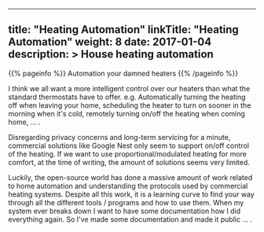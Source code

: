 
---
title: "Heating Automation"
linkTitle: "Heating Automation"
weight: 8
date: 2017-01-04
description: >
  House heating automation
---

{{% pageinfo %}}
Automation your damned heaters
{{% /pageinfo %}}

I think we all want a more intelligent control over our heaters than what the standard thermostats have to offer. e.g. Automatically turning the heating off when leaving your home, scheduling the heater to turn on sooner in the morning when it's cold, remotely turning on/off the heating when coming home, ... .

Disregarding privacy concerns and long-term servicing for a minute, commercial solutions like Google Nest only seem to support on/off control of the heating. If we want to use proportional/modulated heating for more comfort, at the time of writing, the amount of solutions seems very limited.

Luckily, the open-source world has done a massive amount of work related to home automation and understanding the protocols used by commercial heating systems. Despite all this work, it is a learning curve to find your way through all the different tools / programs and how to use them. When my system ever breaks down I want to have some documentation how I did everything again. So I've made some documentation and made it public ... .